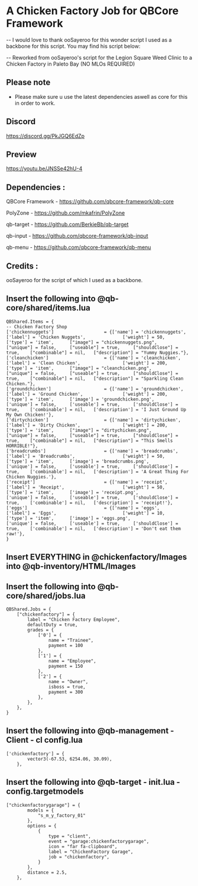 # A Chicken Factory Job for QBCore Framework

-- I would love to thank ooSayeroo for this wonder script I used as a backbone for this script. You may find his script below:

-- Reworked from ooSayeroo's script for the Legion Square Weed Clinic to a Chicken Factory in Paleto Bay (NO MLOs REQUIRED)

## Please note

- Please make sure u use the latest dependencies aswell as core for this in order to work.


## Discord
https://discord.gg/PkJGQ6EdZp

## Preview
https://youtu.be/JNSSe42hU-4

## Dependencies :

QBCore Framework - https://github.com/qbcore-framework/qb-core

PolyZone - https://github.com/mkafrin/PolyZone

qb-target - https://github.com/BerkieBb/qb-target

qb-input - https://github.com/qbcore-framework/qb-input

qb-menu - https://github.com/qbcore-framework/qb-menu


## Credits : 

ooSayeroo for the script of which I used as a backbone.

## Insert the following into @qb-core/shared/items.lua 

```
QBShared.Items = {
-- Chicken Factory Shop
['chickennuggets'] 			    	 = {['name'] = 'chickennuggets', 			    	['label'] = 'Chicken Nuggets', 		    	['weight'] = 50, 		['type'] = 'item', 		["image"] = "chickennuggets.png",       	["unique"] = false, 	["useable"] = true, 	["shouldClose"] = true,    ["combinable"] = nil,   ["description"] = "Yummy Nuggies."},
['cleanchicken'] 			    	 = {['name'] = 'cleanchicken', 			        	['label'] = 'Clean Chicken', 		    	['weight'] = 200, 		['type'] = 'item', 		["image"] = "cleanchicken.png",           	["unique"] = false, 	["useable"] = true, 	["shouldClose"] = true,    ["combinable"] = nil,   ["description"] = "Sparkling Clean Chicken."},
['groundchicken'] 				     = {['name'] = 'groundchicken', 			        ['label'] = 'Ground Chicken', 		     	['weight'] = 200, 		['type'] = 'item', 		['image'] = 'groundchicken.png',        	['unique'] = false, 	['useable'] = true, 	['shouldClose'] = true,	   ['combinable'] = nil,   ['description'] = 'I Just Ground Up My Own Chicken!'},
['dirtychicken'] 		 	 	 	 = {['name'] = 'dirtychicken',           			['label'] = 'Dirty Chicken',	 	    	['weight'] = 200, 		['type'] = 'item', 		["image"] = "dirtychicken.png", 		    ["unique"] = false, 	["useable"] = true, 	["shouldClose"] = true,    ["combinable"] = nil,   ["description"] = "This Smells HORRIBLE!"},
['breadcrumbs'] 			 	     = {['name'] = 'breadcrumbs', 			  	        ['label'] = 'Breadcrumbs', 			        ['weight'] = 50, 		['type'] = 'item', 		['image'] = 'breadcrumbs.png', 	        	['unique'] = false, 	['useable'] = true, 	['shouldClose'] = true,	   ['combinable'] = nil,   ['description'] = 'A Great Thing For Chicken Nuggies.'},
['receipt'] 			        	 = {['name'] = 'receipt', 			                ['label'] = 'Receipt', 			            ['weight'] = 50, 		['type'] = 'item', 		['image'] = 'receipt.png', 	                ['unique'] = false, 	['useable'] = true, 	['shouldClose'] = true,	   ['combinable'] = nil,   ['description'] = 'receipt!'},
['eggs'] 			 	             = {['name'] = 'eggs', 			                	['label'] = 'Eggs', 		            	['weight'] = 10, 		['type'] = 'item', 		['image'] = 'eggs.png', 		            ['unique'] = false, 	['useable'] = true, 	['shouldClose'] = true,	   ['combinable'] = nil,   ['description'] = 'Don't eat them raw!'},
}

```

## Insert EVERYTHING in @chickenfactory/Images into @qb-inventory/HTML/Images


## Insert the following into @qb-core/shared/jobs.lua 
```
QBShared.Jobs = {
    ["chickenfactory"] = {
		label = "Chicken Factory Employee",
		defaultDuty = true,
		grades = {
            ['0'] = {
                name = "Trainee",
                payment = 100
            },
			['1'] = {
                name = "Employee",
                payment = 150
            },
			['2'] = {
                name = "Owner",
                isboss = true,
                payment = 300
            },
        },
	},
}		
```

## Insert the following into @qb-management - Client - cl config.lua
```
['chickenfactory'] = {
        vector3(-67.53, 6254.06, 30.09),
    },
```

## Insert the following into @qb-target - init.lua - config.targetmodels
``` 
["chickenfactorygarage"] = {
		models = {
			"s_m_y_factory_01"
		},
		options = {
			{
				type = "client",
				event = "garage:chickenfactorygarage",
				icon = "far fa-clipboard",
				label = "ChickenFactory Garage",
				job = "chickenfactory",
			}
		},
		distance = 2.5,
	},

```
